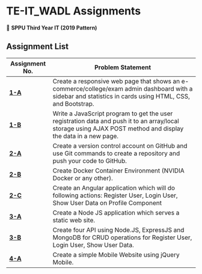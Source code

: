 # TE-IT_WADL Assignments  

📌 **SPPU Third Year IT (2019 Pattern)**  

## **Assignment List**  

| Assignment No. | Problem Statement |
|--------------|-----------------|
| **[1-A](Assignment_1-A)** | Create a responsive web page that shows an e-commerce/college/exam admin dashboard with a sidebar and statistics in cards using HTML, CSS, and Bootstrap. |
| **[1-B](Assignment_1-B)** | Write a JavaScript program to get the user registration data and push it to an array/local storage using AJAX POST method and display the data in a new page. |
| **[2-A](Assignment_2-A)** | Create a version control account on GitHub and use Git commands to create a repository and push your code to GitHub. |
| **[2-B](Assignment_2-B)** | Create Docker Container Environment (NVIDIA Docker or any other). |
| **[2-C](Assignment_2-C)** | Create an Angular application which will do following actions: Register User, Login User, Show User Data on Profile Component   |
| **[3-A](Assignment_3-A)** | Create a Node JS application which serves a static web site. |
| **[3-B](Assignment_3-B)** | Create four API using Node.JS, ExpressJS and MongoDB for CRUD operations for Register User, Login User, Show User Data. |
| **[4-A](Assignment_4-A)** | Create a simple Mobile Website using jQuery Mobile. |
